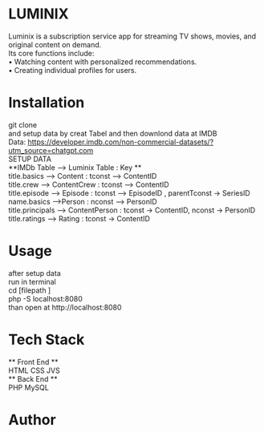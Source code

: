 # LUMINIX
Luminix is a subscription service app for streaming TV shows, movies, and original content on demand.<br>
Its core functions include:<br>
• Watching content with personalized recommendations.<br>
• Creating individual profiles for users.

# Installation
git clone <br>
and setup data by creat Tabel and then downlond data at IMDB<br>
Data: https://developer.imdb.com/non-commercial-datasets/?utm_source=chatgpt.com<br>
SETUP DATA<br>
**IMDb Table --> Luminix Table : Key **<br>
title.basics --> Content : tconst --> ContentID<br>
title.crew --> ContentCrew : tconst --> ContentID<br>
title.episode --> Episode : tconst --> EpisodeID , parentTconst → SeriesID<br>
name.basics -->Person : nconst --> PersonID<br>
title.principals --> ContentPerson : tconst → ContentID, nconst → PersonID<br>
title.ratings --> Rating : tconst → ContentID<br>
# Usage
after setup data<br>
run in terminal<br>
cd [filepath ]<br>
php -S localhost:8080<br>
than open at http://localhost:8080<br>
# Tech Stack
** Front End ** <br>
HTML CSS JVS<br>
** Back End ** <br>
PHP MySQL <br>

# Author




